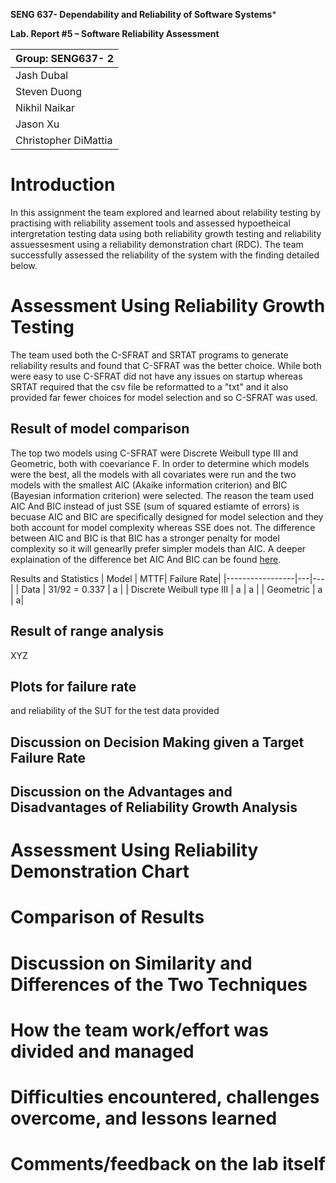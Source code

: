 **SENG 637- Dependability and Reliability of Software Systems***

**Lab. Report \#5 – Software Reliability Assessment**

| Group: SENG637- 2   |
|-----------------|
| Jash Dubal                |   
| Steven Duong              |   
| Nikhil Naikar               |   
| Jason Xu                |
| Christopher DiMattia                |

# Introduction
In this assignment the team explored and learned about relability testing by practising with reliability assement tools and assessed hypoetheical intergretation testing data using both reliability growth testing and reliability assuessesment using a reliability demonstration chart (RDC).  The team successfully assessed the reliability of the system with the finding detailed below.

# Assessment Using Reliability Growth Testing 

The team used both the C-SFRAT and SRTAT programs to generate reliability results and found that C-SFRAT was the better choice.  While both were easy to use C-SFRAT did not have any issues on startup whereas SRTAT required that the csv file be reformatted to a "txt" and it also provided far fewer choices for model selection and so C-SFRAT was used.


## Result of model comparison
The top two models using C-SFRAT were Discrete Weibull type III and Geometric, both with coevariance F.  In order to determine which models were the best, all the models with all covariates were run and the two models with the smallest AIC (Akaike information criterion) and BIC (Bayesian information criterion) were selected.  The reason the team used AIC And BIC instead of just SSE (sum of squared estiamte of errors)  is becuase AIC and BIC are specifically designed for model selection and they both account for model complexity whereas SSE does not.  The difference between AIC and BIC is that BIC has a stronger penalty for model complexity so it will genearlly prefer simpler models than AIC.  A deeper explaination of the difference bet AIC And BIC can be found [here](https://vitalflux.com/aic-vs-bic-for-regression-models-formula-examples/).


Results and Statistics
| Model   | MTTF| Failure Rate|
|-----------------|---|---|
| Data                |   31/92 = 0.337 |    a |
| Discrete Weibull type III              |  a | a |
| Geometric               |  a | a|

## Result of range analysis
XYZ

## Plots for failure rate
and reliability of the SUT for the test data provided


## Discussion on Decision Making given a Target Failure  Rate


## Discussion on the Advantages and Disadvantages of Reliability Growth Analysis


# Assessment Using Reliability Demonstration Chart 

# 

# Comparison of Results

# Discussion on Similarity and Differences of the Two Techniques

# How the team work/effort was divided and managed

# 

# Difficulties encountered, challenges overcome, and lessons learned

# Comments/feedback on the lab itself

